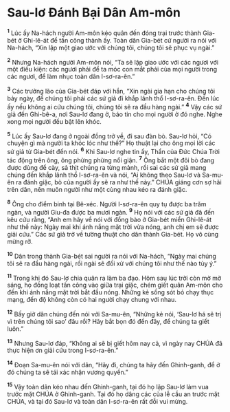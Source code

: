 

# Sau-lơ Đánh Bại Dân Am-môn
<sup><b>1</b></sup> Lúc ấy Na-hách người Am-môn kéo quân đến đóng trại trước thành Gia-bét ở Ghi-lê-át để tấn công thành ấy. Toàn dân Gia-bét cử người ra nói với Na-hách, “Xin lập một giao ước với chúng tôi, chúng tôi sẽ phục vụ ngài.”

<sup><b>2</b></sup> Nhưng Na-hách người Am-môn nói, “Ta sẽ lập giao ước với các ngươi với một điều kiện: các ngươi phải để ta móc con mắt phải của mọi người trong các ngươi, để làm nhục toàn dân I-sơ-ra-ên.”

<sup><b>3</b></sup> Các trưởng lão của Gia-bét đáp với hắn, “Xin ngài gia hạn cho chúng tôi bảy ngày, để chúng tôi phái các sứ giả đi khắp lãnh thổ I-sơ-ra-ên. Đến lúc ấy nếu không ai cứu chúng tôi, chúng tôi sẽ ra đầu hàng ngài.” <sup><b>4</b></sup> Vậy các sứ giả đến Ghi-bê-a, nơi Sau-lơ đang ở, báo tin cho mọi người ở đó nghe. Nghe xong mọi người đều bật lên khóc.

<sup><b>5</b></sup> Lúc ấy Sau-lơ đang ở ngoài đồng trở về, đi sau đàn bò. Sau-lơ hỏi, “Có chuyện gì mà người ta khóc lóc như thế?” Họ thuật lại cho ông mọi lời các sứ giả từ Gia-bét đến nói. <sup><b>6</b></sup> Khi Sau-lơ nghe tin ấy, Thần của Đức Chúa Trời tác động trên ông, ông phừng phừng nổi giận. <sup><b>7</b></sup> Ông bắt một đôi bò đang được dùng để cày, sả thịt chúng ra từng mảnh, rồi sai các sứ giả mang chúng đến khắp lãnh thổ I-sơ-ra-ên và nói, “Ai không theo Sau-lơ và Sa-mu-ên ra đánh giặc, bò của người ấy sẽ ra như thế này.” CHÚA giáng cơn sợ hãi trên dân, nên muôn người như một cùng nhau kéo ra đánh giặc.

<sup><b>8</b></sup> Ông cho điểm binh tại Bê-xéc. Người I-sơ-ra-ên quy tụ được ba trăm ngàn, và người Giu-đa được ba mươi ngàn. <sup><b>9</b></sup> Họ nói với các sứ giả đã đến kêu cứu rằng, “Anh em hãy về nói với đồng bào ở Gia-bét miền Ghi-lê-át như thế này: Ngày mai khi ánh nắng mặt trời vừa nóng, anh chị em sẽ được giải cứu.” Các sứ giả trở về tường thuật cho dân thành Gia-bét. Họ vô cùng mừng rỡ.

<sup><b>10</b></sup> Dân trong thành Gia-bét sai người ra nói với Na-hách, “Ngày mai chúng tôi sẽ ra đầu hàng ngài, rồi ngài sẽ đối xử với chúng tôi như thế nào tùy ý.”

<sup><b>11</b></sup> Trong khi đó Sau-lơ chia quân ra làm ba đạo. Hôm sau lúc trời còn mờ mờ sáng, họ đồng loạt tấn công vào giữa trại giặc, chém giết quân Am-môn cho đến khi ánh nắng mặt trời bắt đầu nóng. Những kẻ sống sót bỏ chạy thục mạng, đến độ không còn có hai người chạy chung với nhau.

<sup><b>12</b></sup> Bấy giờ dân chúng đến nói với Sa-mu-ên, “Những kẻ nói, ‘Sau-lơ há sẽ trị vì trên chúng tôi sao’ đâu rồi? Hãy bắt bọn đó đến đây, để chúng ta giết luôn.”

<sup><b>13</b></sup> Nhưng Sau-lơ đáp, “Không ai sẽ bị giết hôm nay cả, vì ngày nay CHÚA đã thực hiện ơn giải cứu trong I-sơ-ra-ên.”

<sup><b>14</b></sup> Đoạn Sa-mu-ên nói với dân, “Hãy đi, chúng ta hãy đến Ghinh-ganh, để ở đó chúng ta sẽ tái xác nhận vương quyền.”

<sup><b>15</b></sup> Vậy toàn dân kéo nhau đến Ghinh-ganh, tại đó họ lập Sau-lơ làm vua trước mặt CHÚA ở Ghinh-ganh. Tại đó họ dâng các của lễ cầu an trước mặt CHÚA, và tại đó Sau-lơ và toàn dân I-sơ-ra-ên rất đỗi vui mừng.

